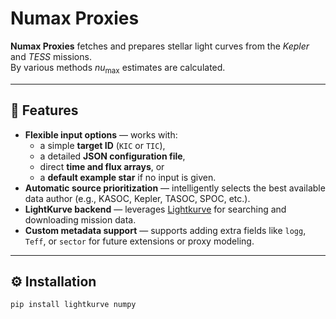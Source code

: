 # Numax Proxies

**Numax Proxies** fetches and prepares stellar light curves from the *Kepler* and *TESS* missions.  
By various methods $nu_\text{max}$ estimates are calculated.

---

## 🌟 Features

- **Flexible input options** — works with:
  - a simple **target ID** (`KIC` or `TIC`),
  - a detailed **JSON configuration file**,
  - direct **time and flux arrays**, or
  - a **default example star** if no input is given.
- **Automatic source prioritization** — intelligently selects the best available data author (e.g., KASOC, Kepler, TASOC, SPOC, etc.).
- **LightKurve backend** — leverages [Lightkurve](https://docs.lightkurve.org/) for searching and downloading mission data.
- **Custom metadata support** — supports adding extra fields like `logg`, `Teff`, or `sector` for future extensions or proxy modeling.

---

## ⚙️ Installation

```bash
pip install lightkurve numpy

